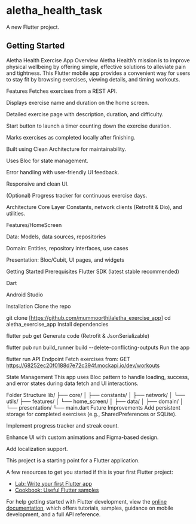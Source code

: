 # aletha_health_task

A new Flutter project.

## Getting Started

Aletha Health Exercise App
Overview
Aletha Health’s mission is to improve physical wellbeing by offering simple, effective solutions to alleviate pain and tightness.
This Flutter mobile app provides a convenient way for users to stay fit by browsing exercises, viewing details, and timing workouts.

Features
Fetches exercises from a REST API.

Displays exercise name and duration on the home screen.

Detailed exercise page with description, duration, and difficulty.

Start button to launch a timer counting down the exercise duration.

Marks exercises as completed locally after finishing.

Built using Clean Architecture for maintainability.

Uses Bloc for state management.

Error handling with user-friendly UI feedback.

Responsive and clean UI.

(Optional) Progress tracker for continuous exercise days.

Architecture
Core Layer
Constants, network clients (Retrofit & Dio), and utilities.

Features/HomeScreen

Data: Models, data sources, repositories

Domain: Entities, repository interfaces, use cases

Presentation: Bloc/Cubit, UI pages, and widgets

Getting Started
Prerequisites
Flutter SDK (latest stable recommended)

Dart

Android Studio

Installation
Clone the repo


git clone [https://github.com/mummoorthi/aletha_exercise_app]
cd aletha_exercise_app
Install dependencies


flutter pub get
Generate code (Retrofit & JsonSerializable)


flutter pub run build_runner build --delete-conflicting-outputs
Run the app


flutter run
API Endpoint
Fetch exercises from:
GET https://68252ec20f0188d7e72c394f.mockapi.io/dev/workouts

State Management
This app uses Bloc pattern to handle loading, success, and error states during data fetch and UI interactions.

Folder Structure
lib/
├── core/
│    ├── constants/
│    ├── network/
│    └── utils/
├── features/
│    └── home_screen/
│         ├── data/
│         ├── domain/
│         └── presentation/
└── main.dart
Future Improvements
Add persistent storage for completed exercises (e.g., SharedPreferences or SQLite).

Implement progress tracker and streak count.

Enhance UI with custom animations and Figma-based design.

Add localization support.



This project is a starting point for a Flutter application.

A few resources to get you started if this is your first Flutter project:

- [Lab: Write your first Flutter app](https://docs.flutter.dev/get-started/codelab)
- [Cookbook: Useful Flutter samples](https://docs.flutter.dev/cookbook)

For help getting started with Flutter development, view the
[online documentation](https://docs.flutter.dev/), which offers tutorials,
samples, guidance on mobile development, and a full API reference.
